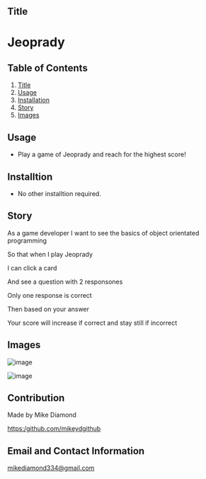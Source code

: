 ## Title

# Jeoprady

  ## Table of Contents
  1. [Title](#Title)
  2. [Usage](#Usage)
  3. [Installation](#Installtion)
  4. [Story](#Story)
  5. [Images](#Images)


  ## Usage

  * Play a game of Jeoprady and reach for the highest score!

  ## Installtion
  
  * No other installtion required.
  
  ## Story

  As a game developer I want to see the basics of object orientated programming
  
  So that when I play Jeoprady
  
  I can click a card
  
  And see a question with 2 responsones
  
  Only one response is correct
  
  Then based on your answer
  
  Your score will increase if correct and stay still if incorrect

  ## Images

  ![image](https://user-images.githubusercontent.com/94988620/185482094-962189bc-b49c-419e-bf27-481daf064507.png)
  
  ![image](https://user-images.githubusercontent.com/94988620/185482228-6953b740-f80c-4c68-aa05-b4873f82f796.png)


  ## Contribution

  Made by Mike Diamond
  
  [https:/github.com/mikeydgithub](https:/github.com/mikeydgithub)
  
  ## Email and Contact Information
     
  mikediamond334@gmail.com

  

 
